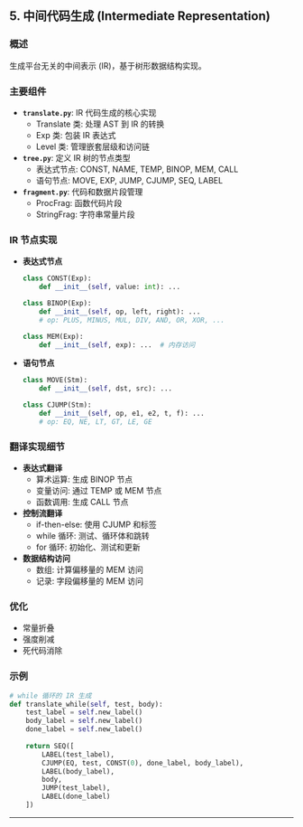 ## 5. 中间代码生成 (Intermediate Representation)

### 概述
生成平台无关的中间表示 (IR)，基于树形数据结构实现。

### 主要组件
- **`translate.py`**: IR 代码生成的核心实现
    - Translate 类: 处理 AST 到 IR 的转换
    - Exp 类: 包装 IR 表达式
    - Level 类: 管理嵌套层级和访问链
- **`tree.py`**: 定义 IR 树的节点类型
    - 表达式节点: CONST, NAME, TEMP, BINOP, MEM, CALL
    - 语句节点: MOVE, EXP, JUMP, CJUMP, SEQ, LABEL
- **`fragment.py`**: 代码和数据片段管理
    - ProcFrag: 函数代码片段
    - StringFrag: 字符串常量片段

### IR 节点实现
- **表达式节点**
    ```python
    class CONST(Exp):
        def __init__(self, value: int): ...
    
    class BINOP(Exp):
        def __init__(self, op, left, right): ...
        # op: PLUS, MINUS, MUL, DIV, AND, OR, XOR, ...
    
    class MEM(Exp):
        def __init__(self, exp): ...  # 内存访问
    ```
- **语句节点**
    ```python
    class MOVE(Stm):
        def __init__(self, dst, src): ...
    
    class CJUMP(Stm):
        def __init__(self, op, e1, e2, t, f): ...
        # op: EQ, NE, LT, GT, LE, GE
    ```

### 翻译实现细节
- **表达式翻译**
    - 算术运算: 生成 BINOP 节点
    - 变量访问: 通过 TEMP 或 MEM 节点
    - 函数调用: 生成 CALL 节点
- **控制流翻译**
    - if-then-else: 使用 CJUMP 和标签
    - while 循环: 测试、循环体和跳转
    - for 循环: 初始化、测试和更新
- **数据结构访问**
    - 数组: 计算偏移量的 MEM 访问
    - 记录: 字段偏移量的 MEM 访问

### 优化
- 常量折叠
- 强度削减
- 死代码消除

### 示例
```python
# while 循环的 IR 生成
def translate_while(self, test, body):
    test_label = self.new_label()
    body_label = self.new_label()
    done_label = self.new_label()
    
    return SEQ([
        LABEL(test_label),
        CJUMP(EQ, test, CONST(0), done_label, body_label),
        LABEL(body_label),
        body,
        JUMP(test_label),
        LABEL(done_label)
    ])
```


---